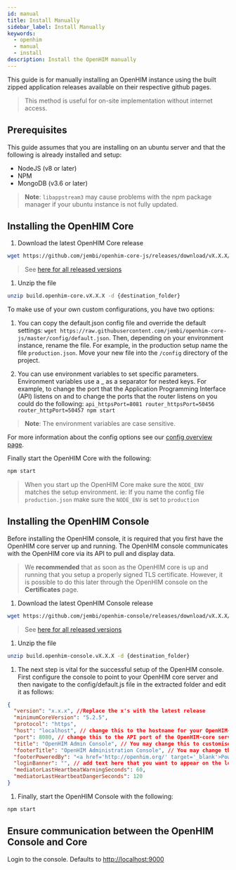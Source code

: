 ```yaml
---
id: manual
title: Install Manually
sidebar_label: Install Manually
keywords:
  - openhim
  - manual
  - install
description: Install the OpenHIM manually
---
```


This guide is for manually installing an OpenHIM instance using the built zipped application releases available on their respective github pages.

> This method is useful for on-site implementation without internet access.

## Prerequisites

This guide assumes that you are installing on an ubuntu server and that the following is already installed and setup:

- NodeJS (v8 or later)
- NPM
- MongoDB (v3.6 or later)

> **Note**: `libappstream3` may cause problems with the npm package manager if your ubuntu instance is not fully updated.

## Installing the OpenHIM Core

1. Download the latest OpenHIM Core release

  ```sh
  wget https://github.com/jembi/openhim-core-js/releases/download/vX.X.X/build.openhim-core.vX.X.X.zip
  ```

  > See [here for all released versions](https://github.com/jembi/openhim-core-js/releases)

1. Unzip the file

  ```sh
  unzip build.openhim-core.vX.X.X -d {destination_folder}
  ```

To make use of your own custom configurations, you have two options:

1. You can copy the default.json config file and override the default settings: `wget https://raw.githubusercontent.com/jembi/openhim-core-js/master/config/default.json`. Then, depending on your environment instance, rename the file. For example, in the production setup name the file `production.json`. Move your new file into the `/config` directory of the project.

1. You can use environment variables to set specific parameters. Environment variables use a \_ as a separator for nested keys. For example, to change the port that the Application Programming Interface (API) listens on and to change the ports that the router listens on you could do the following: `api_httpsPort=8081 router_httpsPort=50456 router_httpPort=50457 npm start`

> **Note**: The environment variables are case sensitive.

For more information about the config options see our [config overview page](../configuration/overview).

Finally start the OpenHIM Core with the following:

```sh
npm start
```

> When you start up the OpenHIM Core make sure the `NODE_ENV` matches the setup environment. ie: If you name the config file `production.json` make sure the `NODE_ENV` is set to `production`

## Installing the OpenHIM Console

Before installing the OpenHIM console, it is required that you first have the OpenHIM core server up and running. The OpenHIM console communicates with the OpenHIM core via its API to pull and display data.

> We **recommended** that as soon as the OpenHIM core is up and running that you setup a properly signed TLS certificate. However, it is possible to do this later through the OpenHIM console on the **Certificates** page.

1. Download the latest OpenHIM Console release

  ```sh
  wget https://github.com/jembi/openhim-console/releases/download/vX.X.X/build.openhim-console.vX.X.X.zip
  ```

  > See [here for all released versions](https://github.com/jembi/openhim-console/releases)

1. Unzip the file

  ```sh
  unzip build.openhim-console.vX.X.X -d {destination_folder}
  ```

1. The next step is vital for the successful setup of the OpenHIM console. First configure the console to point to your OpenHIM core server and then navigate to the config/default.js file in the extracted folder and edit it as follows:

```json
{
  "version": "x.x.x", //Replace the x's with the latest release
  "minimumCoreVersion": "5.2.5",
  "protocol": "https",
  "host": "localhost", // change this to the hostname for your OpenHIM-core server (This hostname _MUST_ be publicly accessible)
  "port": 8080, // change this to the API port of the OpenHIM-core server, default is 8080 (This port _MUST_ be publicly accessible)
  "title": "OpenHIM Admin Console", // You may change this to customise the title of the OpenHIM-console instance
  "footerTitle": "OpenHIM Administration Console", // You may change this to customise the footer of the OpenHIM-console instance
  "footerPoweredBy": "<a href='http://openhim.org/' target='_blank'>Powered by OpenHIM</a>",
  "loginBanner": "", // add text here that you want to appear on the login screen, if any.
  "mediatorLastHeartbeatWarningSeconds": 60,
  "mediatorLastHeartbeatDangerSeconds": 120
}
```

1. Finally, start the OpenHIM Console with the following:

```sh
npm start
```

## Ensure communication between the OpenHIM Console and Core

Login to the console. Defaults to <http://localhost:9000>
